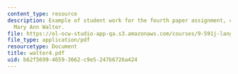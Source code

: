 ```yaml
---
content_type: resource
description: Example of student work for the fourth paper assignment, courtesy of
  Mary Ann Walter.
file: https://ol-ocw-studio-app-qa.s3.amazonaws.com/courses/9-591j-language-processing-fall-2004/b62f569946593662c9e5247b6726a424_walter4.pdf
file_type: application/pdf
resourcetype: Document
title: walter4.pdf
uid: b62f5699-4659-3662-c9e5-247b6726a424
---
```

